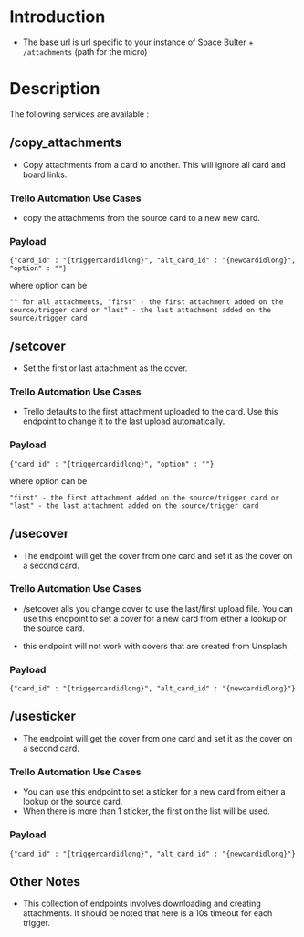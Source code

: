 # Introduction

- The base url is url specific to your instance of Space Bulter + `/attachments` (path for the micro)

# Description

The following services are available :

## /copy_attachments

- Copy attachments from a card to another. This will ignore all card and board links.


### Trello Automation Use Cases

- copy the attachments from the source card to a new new card.

### Payload

`{"card_id" : "{triggercardidlong}", "alt_card_id" : "{newcardidlong}", "option" : ""}`

where option can be

`"" for all attachments,
"first" - the first attachment added on the source/trigger card or
"last" - the last attachment added on the source/trigger card`


## /setcover

- Set the first or last attachment as the cover.

### Trello Automation Use Cases

- Trello defaults to the first attachment uploaded to the card. Use this endpoint to change it to the last upload automatically.

### Payload

`{"card_id" : "{triggercardidlong}", "option" : ""}`

where option can be

`
"first" - the first attachment added on the source/trigger card or
"last" - the last attachment added on the source/trigger card
`

## /usecover

- The endpoint will get the cover from one card and set it as the cover on a second card.

### Trello Automation Use Cases

- /setcover alls you change cover to use the last/first upload file. You can use this endpoint to set a cover for a new card from either a lookup or the source card.

- this endpoint will not work with covers that are created from Unsplash.

### Payload

`{"card_id" : "{triggercardidlong}", "alt_card_id" : "{newcardidlong}"}`


## /usesticker

- The endpoint will get the cover from one card and set it as the cover on a second card.

### Trello Automation Use Cases

- You can use this endpoint to set a sticker for a new card from either a lookup or the source card.
- When there is more than 1 sticker, the first on the list will be used.

### Payload

`{"card_id" : "{triggercardidlong}", "alt_card_id" : "{newcardidlong}"}`

## Other Notes
- This collection of endpoints involves downloading and creating attachments. It should be noted that here is a 10s timeout for each trigger.
